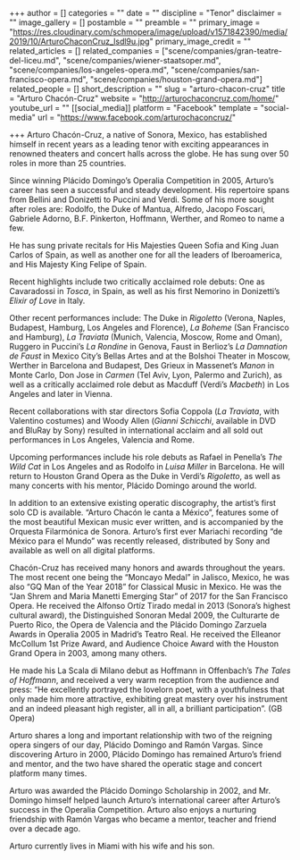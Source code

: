 +++
author = []
categories = ""
date = ""
discipline = "Tenor"
disclaimer = ""
image_gallery = []
postamble = ""
preamble = ""
primary_image = "https://res.cloudinary.com/schmopera/image/upload/v1571842390/media/2019/10/ArturoChaconCruz_lsdl9u.jpg"
primary_image_credit = ""
related_articles = []
related_companies = ["scene/companies/gran-teatre-del-liceu.md", "scene/companies/wiener-staatsoper.md", "scene/companies/los-angeles-opera.md", "scene/companies/san-francisco-opera.md", "scene/companies/houston-grand-opera.md"]
related_people = []
short_description = ""
slug = "arturo-chacon-cruz"
title = "Arturo Chacón-Cruz"
website = "http://arturochaconcruz.com/home/"
youtube_url = ""
[[social_media]]
platform = "Facebook"
template = "social-media"
url = "https://www.facebook.com/arturochaconcruz/"

+++
Arturo Chacón-Cruz, a native of Sonora, Mexico, has established himself in recent years as a leading tenor with exciting appearances in renowned theaters and concert halls across the globe. He has sung over 50 roles in more than 25 countries.

Since winning Plácido Domingo’s Operalia Competition in 2005, Arturo’s career has seen a successful and steady development. His repertoire spans from Bellini and Donizetti to Puccini and Verdi. Some of his more sought after roles are: Rodolfo, the Duke of Mantua, Alfredo, Jacopo Foscari, Gabriele Adorno, B.F. Pinkerton, Hoffmann, Werther, and Romeo to name a few.

He has sung private recitals for His Majesties Queen Sofia and King Juan Carlos of Spain, as well as another one for all the leaders of Iberoamerica, and His Majesty King Felipe of Spain.

Recent highlights include two critically acclaimed role debuts: One as Cavaradossi in _Tosca_, in Spain, as well as his first Nemorino in Donizetti’s _Elixir of Love_ in Italy.

Other recent performances include: The Duke in _Rigoletto_ (Verona, Naples, Budapest, Hamburg, Los Angeles and Florence), _La Boheme_ (San Francisco and Hamburg), _La Traviata_ (Munich, Valencia, Moscow, Rome and Oman), Ruggero in Puccini’s _La Rondine_ in Genova, Faust in Berlioz’s _La Damnation de Faust_ in Mexico City’s Bellas Artes and at the Bolshoi Theater in Moscow, Werther in Barcelona and Budapest, Des Grieux in Massenet’s _Manon_ in Monte Carlo, Don Jose in _Carmen_ (Tel Aviv, Lyon, Palermo and Zurich), as well as a critically acclaimed role debut as Macduff (Verdi’s _Macbeth_) in Los Angeles and later in Vienna.

Recent collaborations with star directors Sofia Coppola (_La Traviata_, with Valentino costumes) and Woody Allen (_Gianni Schicchi_, available in DVD and BluRay by Sony) resulted in international acclaim and all sold out performances in Los Angeles, Valencia and Rome.

Upcoming performances include his role debuts as Rafael in Penella’s _The Wild Cat_ in Los Angeles and as Rodolfo in _Luisa Miller_ in Barcelona. He will return to Houston Grand Opera as the Duke in Verdi’s _Rigoletto_, as well as many concerts with his mentor, Plácido Domingo around the world.

In addition to an extensive existing operatic discography, the artist’s first solo CD is available. “Arturo Chacón le canta a México”, features some of the most beautiful Mexican music ever written, and is accompanied by the Orquesta Filarmónica de Sonora. Arturo’s first ever Mariachi recording “de México para el Mundo” was recently released, distributed by Sony and available as well on all digital platforms.

Chacón-Cruz has received many honors and awards throughout the years. The most recent one being the “Moncayo Medal” in Jalisco, Mexico, he was also “GQ Man of the Year 2018” for Classical Music in Mexico. He was the “Jan Shrem and Maria Manetti Emerging Star” of 2017 for the San Francisco Opera. He received the Alfonso Ortíz Tirado medal in 2013 (Sonora’s highest cultural award), the Distinguished Sonoran Medal 2009, the Culturarte de Puerto Rico, the Opera de Valencia and the Plácido Domingo Zarzuela Awards in Operalia 2005 in Madrid’s Teatro Real. He received the Elleanor McCollum 1st Prize Award, and Audience Choice Award with the Houston Grand Opera in 2003, among many others.

He made his La Scala di Milano debut as Hoffmann in Offenbach’s _The Tales of Hoffmann_, and received a very warm reception from the audience and press: “He excellently portrayed the lovelorn poet, with a youthfulness that only made him more attractive, exhibiting great mastery over his instrument and an indeed pleasant high register, all in all, a brilliant participation”. (GB Opera)

Arturo shares a long and important relationship with two of the reigning opera singers of our day, Plácido Domingo and Ramón Vargas. Since discovering Arturo in 2000, Plácido Domingo has remained Arturo’s friend and mentor, and the two have shared the operatic stage and concert platform many times.

Arturo was awarded the Plácido Domingo Scholarship in 2002, and Mr. Domingo himself helped launch Arturo’s international career after Arturo’s success in the Operalia Competition. Arturo also enjoys a nurturing friendship with Ramón Vargas who became a mentor, teacher and friend over a decade ago.

Arturo currently lives in Miami with his wife and his son.